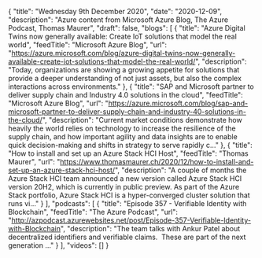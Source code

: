 {
  "title": "Wednesday 9th December 2020",
  "date": "2020-12-09",
  "description": "Azure content from Microsoft Azure Blog, The Azure Podcast, Thomas Maurer",
  "draft": false,
  "blogs": [
    {
      "title": "Azure Digital Twins now generally available: Create IoT solutions that model the real world",
      "feedTitle": "Microsoft Azure Blog",
      "url": "https://azure.microsoft.com/blog/azure-digital-twins-now-generally-available-create-iot-solutions-that-model-the-real-world/",
      "description": "Today, organizations are showing a growing appetite for solutions that provide a deeper understanding of not just assets, but also the complex interactions across environments."
    },
    {
      "title": "SAP and Microsoft partner to deliver supply chain and Industry 4.0 solutions in the cloud",
      "feedTitle": "Microsoft Azure Blog",
      "url": "https://azure.microsoft.com/blog/sap-and-microsoft-partner-to-deliver-supply-chain-and-industry-40-solutions-in-the-cloud/",
      "description": "Current market conditions demonstrate how heavily the world relies on technology to increase the resilience of the supply chain, and how important agility and data insights are to enable quick decision-making and shifts in strategy to serve rapidly c..."
    },
    {
      "title": "How to install and set up an Azure Stack HCI Host",
      "feedTitle": "Thomas Maurer",
      "url": "https://www.thomasmaurer.ch/2020/12/how-to-install-and-set-up-an-azure-stack-hci-host/",
      "description": "A couple of months the Azure Stack HCI team announced a new version called Azure Stack HCI version 20H2, which is currently in public preview. As part of the Azure Stack portfolio, Azure Stack HCI is a hyper-converged cluster solution that runs vi..."
    }
  ],
  "podcasts": [
    {
      "title": "Episode 357 - Verifiable Identity with Blockchain",
      "feedTitle": "The Azure Podcast",
      "url": "http://azpodcast.azurewebsites.net/post/Episode-357-Verifiable-Identity-with-Blockchain",
      "description": "The team talks with Ankur Patel about decentralized identifiers and verifiable claims.  These are part of the next generation ..."
    }
  ],
  "videos": []
}